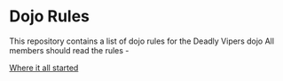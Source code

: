Dojo Rules
==========

This repository contains a list of dojo rules for the Deadly Vipers dojo
All members should read the rules - 

[Where it all started](https://github.com/deadlyvipers)

